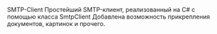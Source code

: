 SMTP-Client
Простейший SMTP-клиент, реализованный на С# с помощью класса SmtpClient
Добавлена возможность прикрепления документов, картинок и прочего.
